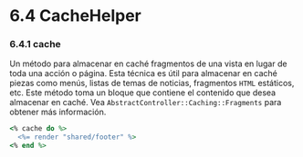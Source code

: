 # 6.4 CacheHelper



### 6.4.1 cache

Un método para almacenar en caché fragmentos de una vista en lugar de toda una acción o página. Esta técnica es útil para almacenar en caché piezas como menús, listas de temas de noticias, fragmentos `HTML` estáticos, etc. Este método toma un bloque que contiene el contenido que desea almacenar en caché. Vea `AbstractController::Caching::Fragments` para obtener más información.

```ruby
<% cache do %>
  <%= render "shared/footer" %>
<% end %>
```



